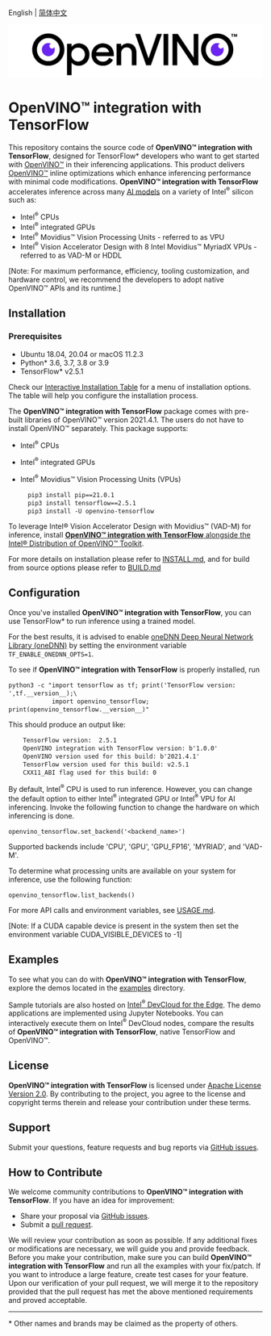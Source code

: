 <p>English | <a href="./README_cn.md">简体中文</a></p>

<p align="center">
  <img src="images/openvino_wbgd.png">
</p>

# **OpenVINO™ integration with TensorFlow**

This repository contains the source code of **OpenVINO™ integration with TensorFlow**, designed for TensorFlow* developers who want to get started with [OpenVINO™](https://software.intel.com/content/www/us/en/develop/tools/openvino-toolkit.html) in their inferencing applications. This product delivers [OpenVINO™](https://software.intel.com/content/www/us/en/develop/tools/openvino-toolkit.html) inline optimizations which enhance inferencing performance with minimal code modifications. **OpenVINO™ integration with TensorFlow** accelerates inference across many [AI models](docs/MODELS.md) on a variety of Intel<sup>®</sup> silicon such as:
- Intel<sup>®</sup> CPUs
- Intel<sup>®</sup> integrated GPUs
- Intel<sup>®</sup> Movidius™ Vision Processing Units - referred to as VPU
- Intel<sup>®</sup> Vision Accelerator Design with 8 Intel Movidius™ MyriadX VPUs - referred to as VAD-M or HDDL

[Note: For maximum performance, efficiency, tooling customization, and hardware control, we recommend the developers to adopt native OpenVINO™ APIs and its runtime.]

## Installation
### Prerequisites

- Ubuntu 18.04, 20.04 or macOS 11.2.3
- Python* 3.6, 3.7, 3.8 or 3.9
- TensorFlow* v2.5.1

Check our [Interactive Installation Table](https://openvinotoolkit.github.io/openvino_tensorflow/) for a menu of installation options. The table will help you configure the installation process.

The **OpenVINO™ integration with TensorFlow** package comes with pre-built libraries of OpenVINO™ version 2021.4.1. The users do not have to install OpenVINO™ separately. This package supports:
- Intel<sup>®</sup> CPUs
- Intel<sup>®</sup> integrated GPUs
- Intel<sup>®</sup> Movidius™ Vision Processing Units (VPUs)


        pip3 install pip==21.0.1
        pip3 install tensorflow==2.5.1
        pip3 install -U openvino-tensorflow


To leverage Intel® Vision Accelerator Design with Movidius™ (VAD-M) for inference, install [**OpenVINO™ integration with TensorFlow** alongside the Intel® Distribution of OpenVINO™ Toolkit](docs/INSTALL.md#12-install-openvino-integration-with-tensorflow-alongside-the-intel-distribution-of-openvino-toolkit).

For more details on installation please refer to [INSTALL.md](docs/INSTALL.md), and for build from source options please refer to [BUILD.md](docs/BUILD.md)

## Configuration

Once you've installed **OpenVINO™ integration with TensorFlow**, you can use TensorFlow* to run inference using a trained model.

For the best results, it is advised to enable [oneDNN Deep Neural Network Library (oneDNN)](https://github.com/oneapi-src/oneDNN) by setting the environment variable `TF_ENABLE_ONEDNN_OPTS=1`.

To see if **OpenVINO™ integration with TensorFlow** is properly installed, run

    python3 -c "import tensorflow as tf; print('TensorFlow version: ',tf.__version__);\
                import openvino_tensorflow; print(openvino_tensorflow.__version__)"

This should produce an output like:

        TensorFlow version:  2.5.1
        OpenVINO integration with TensorFlow version: b'1.0.0'
        OpenVINO version used for this build: b'2021.4.1'
        TensorFlow version used for this build: v2.5.1
        CXX11_ABI flag used for this build: 0

By default, Intel<sup>®</sup> CPU is used to run inference. However, you can change the default option to either Intel<sup>®</sup> integrated GPU or Intel<sup>®</sup> VPU for AI inferencing. Invoke the following function to change the hardware on which inferencing is done.

    openvino_tensorflow.set_backend('<backend_name>')

Supported backends include 'CPU', 'GPU', 'GPU_FP16', 'MYRIAD', and 'VAD-M'.

To determine what processing units are available on your system for inference, use the following function:

    openvino_tensorflow.list_backends()
For more API calls and environment variables, see [USAGE.md](docs/USAGE.md).

[Note: If a CUDA capable device is present in the system then set the environment variable CUDA_VISIBLE_DEVICES to -1]  

## Examples

To see what you can do with **OpenVINO™ integration with TensorFlow**, explore the demos located in the [examples](./examples) directory.  

Sample tutorials are also hosted on [Intel<sup>®</sup> DevCloud for the Edge](https://software.intel.com/content/www/us/en/develop/tools/devcloud/edge/build/ovtfoverview.html). The demo applications are implemented using Jupyter Notebooks. You can interactively execute them on Intel<sup>®</sup> DevCloud nodes, compare the results of **OpenVINO™ integration with TensorFlow**, native TensorFlow and OpenVINO™. 

## License
**OpenVINO™ integration with TensorFlow** is licensed under [Apache License Version 2.0](LICENSE).
By contributing to the project, you agree to the license and copyright terms therein
and release your contribution under these terms.

## Support

Submit your questions, feature requests and bug reports via [GitHub issues](https://github.com/openvinotoolkit/openvino_tensorflow/issues).

## How to Contribute

We welcome community contributions to **OpenVINO™ integration with TensorFlow**. If you have an idea for improvement:

* Share your proposal via [GitHub issues](https://github.com/openvinotoolkit/openvino_tensorflow/issues).
* Submit a [pull request](https://github.com/openvinotoolkit/openvino_tensorflow/pulls).

We will review your contribution as soon as possible. If any additional fixes or modifications are necessary, we will guide you and provide feedback. Before you make your contribution, make sure you can build **OpenVINO™ integration with TensorFlow** and run all the examples with your fix/patch. If you want to introduce a large feature, create test cases for your feature. Upon our verification of your pull request, we will merge it to the repository provided that the pull request has met the above mentioned requirements and proved acceptable.

---
\* Other names and brands may be claimed as the property of others.
